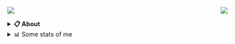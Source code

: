 <a href="https://discord.com/users/907051682234531902"><img align="right" src="(https://lanyard.cnrad.dev/api/907051682234531902)](https://discord.com/users/907051682234531902)" /></a>

<a href="discord.lsrp.vn"><img src="https://media.discordapp.net/attachments/990930450920923147/992739650827460618/Untitled-5.png.6a7b20e7934c9fb7a6a419f379bfd969.png" /></a>
<details>
  <summary><b>📋 About</b></summary>

  Lead Admin from LSRPvn

  [🌐 Discord](https://discord.lsrp.vn 'DICORD SERVER') \
  [📧 Email](mailto:yung.kiddyz@gmail.com 'MY EMAIL')
</details>

<details>
  <summary>📊 Some stats of me</summary>
  
![My github stats!](https://github-readme-stats.vercel.app/api?username=maymatxacamtay&show_icons=true&custom_title=My%20Github%20Stats:&line_height=33&include_all_commits=true&bg_color=00000000&title_color=00CCAA&text_color=dddddd&hide_border=true&hide_title=true#gh-dark-mode-only) \
![My top langauges](https://github-readme-stats.vercel.app/api/top-langs?username=maymatxacamtay&show_icons=true&layout=compact&card_width=645&bg_color=00000000&title_color=00CCAA&text_color=dddddd&hide_border=true&hide_title=true#gh-dark-mode-only)
</details>

</details>
